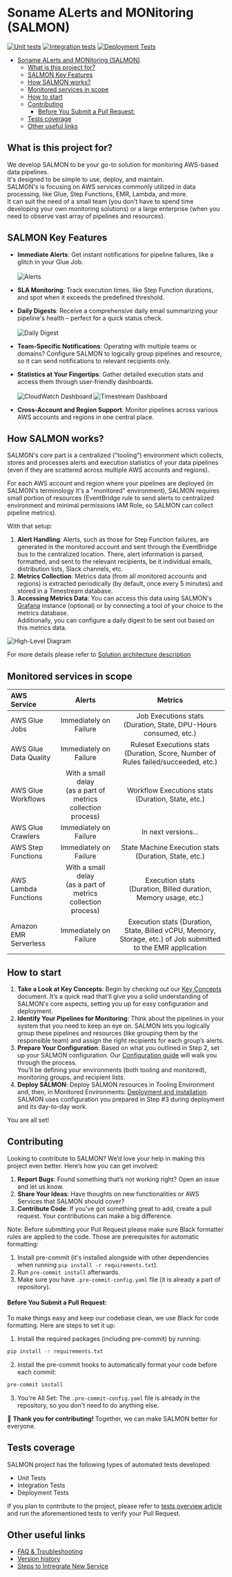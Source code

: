 # Soname ALerts and MONitoring (SALMON)

[![Unit tests](https://github.com/Soname-Solutions/salmon/actions/workflows/unit_tests.yml/badge.svg)](https://github.com/Soname-Solutions/salmon/actions/workflows/unit_tests.yml)
[![Integration tests](https://github.com/Soname-Solutions/salmon/actions/workflows/integration_tests_full.yml/badge.svg)](https://github.com/Soname-Solutions/salmon/actions/workflows/integration_tests_full.yml)
[![Deployment Tests](https://github.com/Soname-Solutions/salmon/actions/workflows/cdk_deployment_tests.yml/badge.svg)](https://github.com/Soname-Solutions/salmon/actions/workflows/cdk_deployment_tests.yml)

- [Soname ALerts and MONitoring (SALMON)](#soname-alerts-and-monitoring-salmon)
  - [What is this project for?](#what-is-this-project-for)
  - [SALMON Key Features](#salmon-key-features)
  - [How SALMON works?](#how-salmon-works)
  - [Monitored services in scope](#monitored-services-in-scope)
  - [How to start](#how-to-start)
  - [Contributing](#contributing)
      - [Before You Submit a Pull Request:](#before-you-submit-a-pull-request)
  - [Tests coverage](#tests-coverage)
  - [Other useful links](#other-useful-links)


## What is this project for?

We develop SALMON to be your go-to solution for monitoring AWS-based data pipelines.  
It's designed to be simple to use, deploy, and maintain.  
SALMON's is focusing on AWS services commonly utilized in data processing, like Glue, Step Functions, EMR, Lambda, and more.  
It can suit the need of a small team (you don't have to spend time developing your own monitoring solutions) or a large enterprise (when you need to observe vast array of pipelines and resources).

## SALMON Key Features

- **Immediate Alerts**: Get instant notifications for pipeline failures, like a glitch in your Glue Job.\
\
    ![Alerts](docs/images/alerting-email.png "Alerting email sample")

- **SLA Monitoring**: Track execution times, like Step Function durations, and spot when it exceeds the predefined threshold.
- **Daily Digests**: Receive a comprehensive daily email summarizing your pipeline's health – perfect for a quick status check.\
\
    ![Daily Digest](docs/images/digest-email.png "Daily Digest sample")

- **Team-Specific Notifications**: Operating with multiple teams or domains? Configure SALMON to logically group pipelines and resource, so it can send notifications to relevant recipients only.
- **Statistics at Your Fingertips**: Gather detailed execution stats and access them through user-friendly dashboards.\
\
    ![CloudWatch Dashboard](docs/images/grafana/cloudwatch-dashboard.png "CloudWatch Dashboard sample")
    ![Timestream Dashboard](docs/images/grafana/timestream-dashboard.png "Timestream Dashboard sample")

- **Cross-Account and Region Support**: Monitor pipelines across various AWS accounts and regions in one central place.

## How SALMON works?

SALMON's core part is a centralized ("tooling") environment which collects, stores and processes alerts and execution statistics of your data pipelines (even if they are scattered across multiple AWS accounts and regions).

For each AWS account and region where your pipelines are deployed (in SALMON's terminology it's a "monitored" environment), SALMON requires small portion of resources (EventBridge rule to send alerts to centralized environment and minimal permissions IAM Role, so SALMON can collect pipeline metrics).

With that setup:
1. **Alert Handling**: Alerts, such as those for Step Function failures, are generated in the monitored account and sent through the EventBridge bus to the centralized location. There, alert information is parsed, formatted, and sent to the relevant recipients, be it individual emails, distribution lists, Slack channels, etc.
2. **Metrics Collection**: Metrics data (from all monitored accounts and regions) is extracted periodically (by default, once every 5 minutes) and stored in a Timestream database.
3. **Accessing Metrics Data**: You can access this data using SALMON's [Grafana](docs/grafana.md) instance (optional) or by connecting a tool of your choice to the metrics database.  
Additionally, you can configure a daily digest to be sent out based on this metrics data.

![High-Level Diagram](docs/images/high-level-diagram.svg "High-Level Diagram")

For more details please refer to [Solution architecture description](docs/architecture.md)

## Monitored services in scope

| AWS Service | Alerts | Metrics |
|:---|:---:|:---:|
| AWS Glue Jobs | Immediately on Failure | Job Executions stats <br/> (Duration, State, DPU-Hours consumed, etc.) |
| AWS Glue Data Quality | Immediately on Failure | Ruleset Executions stats <br/> (Duration, Score, Number of Rules failed/succeeded, etc.) |
| AWS Glue Workflows | With a small delay <br/> (as a part of metrics collection process) | Workflow Executions stats <br/> (Duration, State, etc.) |
| AWS Glue Crawlers | Immediately on Failure | In next versions... |
| AWS Step Functions | Immediately on Failure | State Machine Execution stats (Duration, State, etc.) |
| AWS Lambda Functions | With a small delay <br/> (as a part of metrics collection process) | Execution stats <br/> (Duration, Billed duration, Memory usage, etc.) |
| Amazon EMR Serverless | Immediately on Failure | Execution stats (Duration, State, Billed vCPU, Memory, Storage, etc.) of Job submitted to the EMR application  |

## How to start

1. **Take a Look at Key Concepts**: Begin by checking out our [Key Concepts](docs/key_concepts.md) document. It’s a quick read that’ll give you a solid understanding of SALMON's core aspects, setting you up for easy configuration and deployment.
2. **Identify Your Pipelines for Monitoring**: Think about the pipelines in your system that you need to keep an eye on. SALMON lets you logically group these pipelines and resources (like grouping them by the responsible team) and assign the right recipients for each group’s alerts.
3. **Prepare Your Configuration**: Based on what you outlined in Step 2, set up your SALMON configuration. Our [Configuration guide](docs/configuration.md) will walk you through the process.  
You’ll be defining your environments (both tooling and monitored), monitoring groups, and recipient lists.
4. **Deploy SALMON**: Deploy SALMON resources in Tooling Environment and, then, in Monitored Environments: [Deployment and installation](docs/deployment.md). SALMON uses configuration you prepared in Step #3 during deployment and its day-to-day work.

You are all set!

## Contributing

Looking to contribute to SALMON? We’d love your help in making this project even better. Here’s how you can get involved:

1. **Report Bugs**: Found something that’s not working right? Open an issue and let us know. 
2. **Share Your Ideas**: Have thoughts on new functionalities or AWS Services that SALMON should cover?
3. **Contribute Code**: If you’ve got something great to add, create a pull request. Your contributions can make a big difference.

Note: Before submitting your Pull Request please make sure Black formatter rules are applied to the code. Those are prerequisites for automatic formatting:
1. Install pre-commit (it's installed alongside with other dependencies when running `pip install -r requirements.txt`).
2. Run `pre-commit install` afterwards.
3. Make sure you have `.pre-commit-config.yaml` file (it is already a part of repository).

#### Before You Submit a Pull Request:
To make things easy and keep our codebase clean, we use Black for code formatting. Here are steps to set it up:
1. Install the required packages (including pre-commit) by running:
```bash
pip install -r requirements.txt
```
2. Install the pre-commit hooks to automatically format your code before each commit:
```bash
pre-commit install
```
3. You're All Set: The `.pre-commit-config.yaml` file is already in the repository, so you don't need to do anything else. 

🤗 **Thank you for contributing!** Together, we can make SALMON better for everyone.

## Tests coverage

SALMON project has the following types of automated tests developed:
- Unit Tests
- Integration Tests
- Deployment Tests

If you plan to contribute to the project, please refer to [tests overview article](/docs/testing_approach.md) and run the aforementioned tests to verify your Pull Request.

## Other useful links

* [FAQ & Troubleshooting](docs/faq.md)
* [Version history](docs/changelog.md)
* [Steps to Intregrate New Service](docs/service_integration.md)